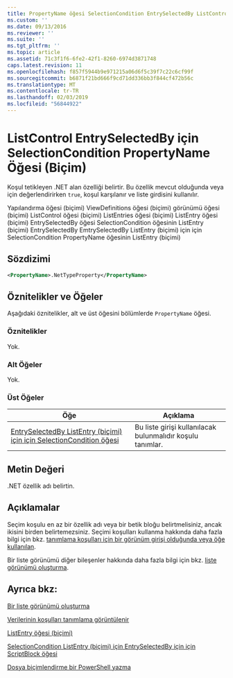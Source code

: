 ```yaml
---
title: PropertyName öğesi SelectionCondition EntrySelectedBy ListControl (biçimi) için için için | Microsoft Docs
ms.custom: ''
ms.date: 09/13/2016
ms.reviewer: ''
ms.suite: ''
ms.tgt_pltfrm: ''
ms.topic: article
ms.assetid: 71c3f1f6-6fe2-42f1-8260-6974d3871748
caps.latest.revision: 11
ms.openlocfilehash: f857f5944b9e971215a06d6f5c39f7c22c6cf99f
ms.sourcegitcommit: b6871f21bd666f9cd71dd336bb3f844cf472b56c
ms.translationtype: MT
ms.contentlocale: tr-TR
ms.lasthandoff: 02/03/2019
ms.locfileid: "56844922"
---
```

# <a name="propertyname-element-for-selectioncondition-for-entryselectedby-for-listcontrol-format"></a>ListControl EntrySelectedBy için SelectionCondition PropertyName Öğesi (Biçim)

Koşul tetikleyen .NET alan özelliği belirtir. Bu özellik mevcut olduğunda veya için değerlendirirken `true`, koşul karşılanır ve liste girdisini kullanılır.

Yapılandırma öğesi (biçimi) ViewDefinitions öğesi (biçimi) görünümü öğesi (biçimi) ListControl öğesi (biçimi) ListEntries öğesi (biçimi) ListEntry öğesi (biçimi) EntrySelectedBy öğesi SelectionCondition öğesinin ListEntry (biçimi) EntrySelectedBy EmtrySelectedBy ListEntry (biçimi) için için SelectionCondition PropertyName öğesinin ListEntry (biçimi)

## <a name="syntax"></a>Sözdizimi

```xml
<PropertyName>.NetTypeProperty</PropertyName>
```

## <a name="attributes-and-elements"></a>Öznitelikler ve Öğeler

Aşağıdaki öznitelikler, alt ve üst öğesini bölümlerde `PropertyName` öğesi.

### <a name="attributes"></a>Öznitelikler

Yok.

### <a name="child-elements"></a>Alt Öğeler

Yok.

### <a name="parent-elements"></a>Üst Öğeler

|Öğe|Açıklama|
|-------------|-----------------|
|[EntrySelectedBy ListEntry (biçimi) için için SelectionCondition öğesi](./selectioncondition-element-for-entryselectedby-for-listcontrol-format.md)|Bu liste girişi kullanılacak bulunmalıdır koşulu tanımlar.|

## <a name="text-value"></a>Metin Değeri

.NET özellik adı belirtin.

## <a name="remarks"></a>Açıklamalar

Seçim koşulu en az bir özellik adı veya bir betik bloğu belirtmelisiniz, ancak ikisini birden belirtemezsiniz. Seçimi koşulları kullanma hakkında daha fazla bilgi için bkz. [tanımlama koşulları için bir görünüm girişi olduğunda veya öğe kullanılan](./defining-conditions-for-displaying-data.md).

Bir liste görünümü diğer bileşenler hakkında daha fazla bilgi için bkz. [liste görünümü oluşturma](./creating-a-list-view.md).

## <a name="see-also"></a>Ayrıca bkz:

[Bir liste görünümü oluşturma](./creating-a-list-view.md)

[Verilerinin koşulları tanımlama görüntülenir](./defining-conditions-for-displaying-data.md)

[ListEntry öğesi (biçimi)](./listentry-element-for-listcontrol-format.md)

[SelectionCondition ListEntry (biçimi) için EntrySelectedBy için için ScriptBlock öğesi](./scriptblock-element-for-selectioncondition-for-entryselectedby-for-listcontrol-format.md)

[Dosya biçimlendirme bir PowerShell yazma](./writing-a-powershell-formatting-file.md)
